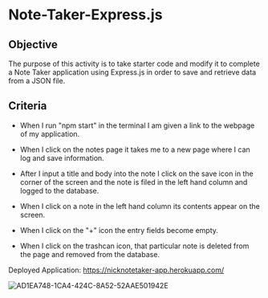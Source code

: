 # Note-Taker-Express.js

## Objective

The purpose of this activity is to take starter code and modify it to complete a Note Taker application using Express.js in order to save and retrieve data from a JSON file. 

## Criteria

* When I run "npm start" in the terminal I am given a link to the webpage of my application.

* When I click on the notes page it takes me to a new page where I can log and save information. 

* After I input a title and body into the note I click on the save icon in the corner of the screen and the note is filed in the left hand column and logged to the database. 

* When I click on a note in the left hand column its contents appear on the screen. 

* When I click on the "+" icon the entry fields become empty.

* When I click on the trashcan icon, that particular note is deleted from the page and removed from the database. 

Deployed Application:
https://nicknotetaker-app.herokuapp.com/


![AD1EA748-1CA4-424C-8A52-52AAE501942E](https://user-images.githubusercontent.com/94868925/162589958-59ae8297-7bdc-4d67-970d-d0aabe24ac21.png)
